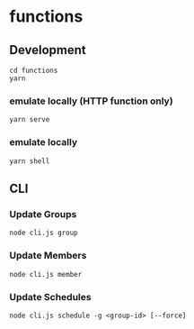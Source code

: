 # functions

## Development

```
cd functions
yarn
```

### emulate locally (HTTP function only)
```
yarn serve
```

### emulate locally
```
yarn shell
```

## CLI

### Update Groups
```
node cli.js group
```

### Update Members
```
node cli.js member
```

### Update Schedules
```
node cli.js schedule -g <group-id> [--force]
```
